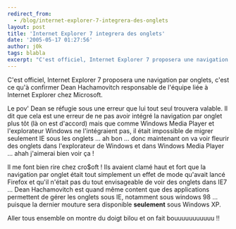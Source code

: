 ```yaml
---
redirect_from:
  - /blog/internet-explorer-7-integrera-des-onglets
layout: post
title: 'Internet Explorer 7 integrera des onglets'
date: '2005-05-17 01:27:56'
author: j0k
tags: blabla
excerpt: "C'est officiel, Internet Explorer 7 proposera une navigation par onglets, c'est ce qu'à confirmer Dean Hachamovitch responsable de l'équipe liée à Internet Explorer chez Microsoft.     \nLe pov' Dean se réfugie sous une erreur que lui tout seul trouvera valable. Il dit que cela est une erreur de ne pas avoir intégré la navigation par onglet plus tôt (là on est      …"
---
```


C'est officiel, Internet Explorer 7 proposera une navigation par onglets, c'est ce qu'à confirmer Dean Hachamovitch responsable de l'équipe liée à Internet Explorer chez Microsoft.

Le pov' Dean se réfugie sous une erreur que lui tout seul trouvera valable. Il dit que cela est une erreur de ne pas avoir intégré la navigation par onglet plus tôt (là on est d'accord) mais que comme Windows Media Player et l'explorateur Windows ne l'intégraient pas, il était impossible de migrer seulement IE sous les onglets ... ah bon ... donc maintenant on va voir fleurir des onglets dans l'explorateur de Windows et dans Windows Media Player ... ahah j'aimerai bien voir ça !

Il me font bien rire chez cro$oft !   Ils avaient clamé haut et fort que la navigation par onglet était tout simplement un effet de mode qu'avait lancé Firefox et qu'il n'était pas du tout envisageable de voir des onglets dans IE7 ...   Dean Hachamovitch est quand même content que des applications permettent de gérer les onglets sous IE, notamment sous windows 98 ... puisque la dernier mouture sera disponible **seulement** sous Windows XP.

Aller tous ensemble on montre du doigt bilou et on fait bouuuuuuuuuuu !!
